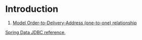 # Introduction

1. [Model Order-to-Delivery-Address (one-to-one) relationship](/doc/order-to-address.md)

[Spring Data JDBC reference](https://docs.spring.io/spring-data/jdbc/docs/1.0.8.RELEASE/reference/html/#jdbc.entity-persistence.types),

